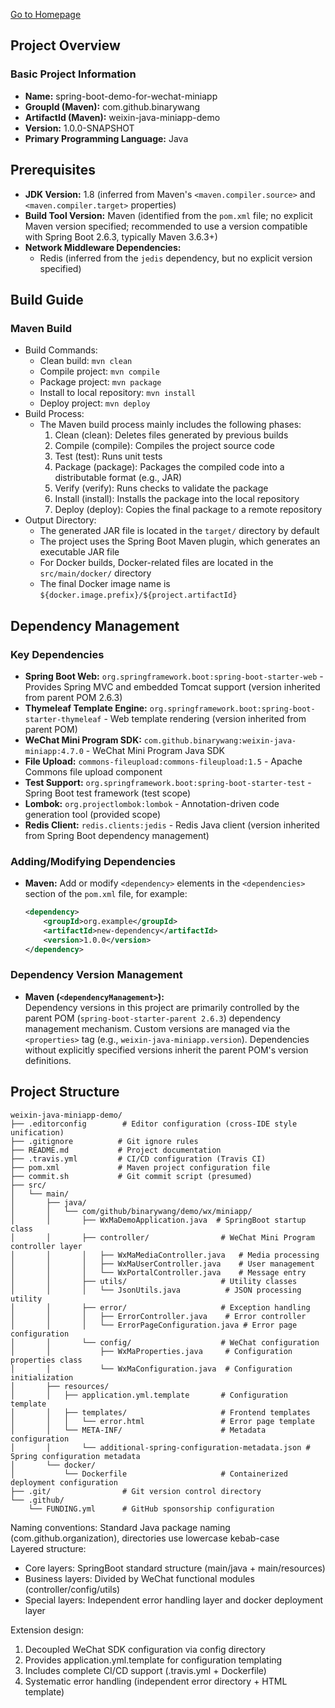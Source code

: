 [Go to Homepage](../README.md)

## Project Overview  
### Basic Project Information  
- **Name:** spring-boot-demo-for-wechat-miniapp  
- **GroupId (Maven):** com.github.binarywang  
- **ArtifactId (Maven):** weixin-java-miniapp-demo  
- **Version:** 1.0.0-SNAPSHOT  
- **Primary Programming Language:** Java  

## Prerequisites  
- **JDK Version:** 1.8 (inferred from Maven's `<maven.compiler.source>` and `<maven.compiler.target>` properties)  
- **Build Tool Version:** Maven (identified from the `pom.xml` file; no explicit Maven version specified; recommended to use a version compatible with Spring Boot 2.6.3, typically Maven 3.6.3+)  
- **Network Middleware Dependencies:**  
  - Redis (inferred from the `jedis` dependency, but no explicit version specified)  

## Build Guide  
### Maven Build  
- Build Commands:  
    - Clean build: `mvn clean`  
    - Compile project: `mvn compile`  
    - Package project: `mvn package`  
    - Install to local repository: `mvn install`  
    - Deploy project: `mvn deploy`  
- Build Process:  
    - The Maven build process mainly includes the following phases:  
        1. Clean (clean): Deletes files generated by previous builds  
        2. Compile (compile): Compiles the project source code  
        3. Test (test): Runs unit tests  
        4. Package (package): Packages the compiled code into a distributable format (e.g., JAR)  
        5. Verify (verify): Runs checks to validate the package  
        6. Install (install): Installs the package into the local repository  
        7. Deploy (deploy): Copies the final package to a remote repository  
- Output Directory:  
    - The generated JAR file is located in the `target/` directory by default  
    - The project uses the Spring Boot Maven plugin, which generates an executable JAR file  
    - For Docker builds, Docker-related files are located in the `src/main/docker/` directory  
    - The final Docker image name is `${docker.image.prefix}/${project.artifactId}`  

## Dependency Management  
### Key Dependencies  
- **Spring Boot Web:** `org.springframework.boot:spring-boot-starter-web` - Provides Spring MVC and embedded Tomcat support (version inherited from parent POM 2.6.3)  
- **Thymeleaf Template Engine:** `org.springframework.boot:spring-boot-starter-thymeleaf` - Web template rendering (version inherited from parent POM)  
- **WeChat Mini Program SDK:** `com.github.binarywang:weixin-java-miniapp:4.7.0` - WeChat Mini Program Java SDK  
- **File Upload:** `commons-fileupload:commons-fileupload:1.5` - Apache Commons file upload component  
- **Test Support:** `org.springframework.boot:spring-boot-starter-test` - Spring Boot test framework (test scope)  
- **Lombok:** `org.projectlombok:lombok` - Annotation-driven code generation tool (provided scope)  
- **Redis Client:** `redis.clients:jedis` - Redis Java client (version inherited from Spring Boot dependency management)  

### Adding/Modifying Dependencies  
- **Maven:** Add or modify `<dependency>` elements in the `<dependencies>` section of the `pom.xml` file, for example:  
  ```xml  
  <dependency>  
      <groupId>org.example</groupId>  
      <artifactId>new-dependency</artifactId>  
      <version>1.0.0</version>  
  </dependency>  
  ```  

### Dependency Version Management  
- **Maven (`<dependencyManagement>`):**  
  Dependency versions in this project are primarily controlled by the parent POM (`spring-boot-starter-parent 2.6.3`) dependency management mechanism. Custom versions are managed via the `<properties>` tag (e.g., `weixin-java-miniapp.version`). Dependencies without explicitly specified versions inherit the parent POM's version definitions.

## Project Structure

```text
weixin-java-miniapp-demo/
├── .editorconfig        # Editor configuration (cross-IDE style unification)
├── .gitignore          # Git ignore rules
├── README.md           # Project documentation
├── .travis.yml         # CI/CD configuration (Travis CI)
├── pom.xml             # Maven project configuration file
├── commit.sh           # Git commit script (presumed)
├── src/
│   └── main/
│       ├── java/
│       │   └── com/github/binarywang/demo/wx/miniapp/
│       │       ├── WxMaDemoApplication.java  # SpringBoot startup class
│       │       ├── controller/                # WeChat Mini Program controller layer
│       │       │   ├── WxMaMediaController.java   # Media processing
│       │       │   ├── WxMaUserController.java    # User management
│       │       │   └── WxPortalController.java    # Message entry
│       │       ├── utils/                     # Utility classes
│       │       │   └── JsonUtils.java          # JSON processing utility
│       │       ├── error/                     # Exception handling
│       │       │   ├── ErrorController.java    # Error controller
│       │       │   └── ErrorPageConfiguration.java # Error page configuration
│       │       └── config/                    # WeChat configuration
│       │           ├── WxMaProperties.java     # Configuration properties class
│       │           └── WxMaConfiguration.java  # Configuration initialization
│       ├── resources/
│       │   ├── application.yml.template       # Configuration template
│       │   ├── templates/                     # Frontend templates
│       │   │   └── error.html                 # Error page template
│       │   └── META-INF/                      # Metadata configuration
│       │       └── additional-spring-configuration-metadata.json # Spring configuration metadata
│       └── docker/
│           └── Dockerfile                     # Containerized deployment configuration
├── .git/                # Git version control directory
└── .github/
    └── FUNDING.yml      # GitHub sponsorship configuration
```

Naming conventions: Standard Java package naming (com.github.organization), directories use lowercase kebab-case  
Layered structure:  
- Core layers: SpringBoot standard structure (main/java + main/resources)  
- Business layers: Divided by WeChat functional modules (controller/config/utils)  
- Special layers: Independent error handling layer and docker deployment layer  

Extension design:  
1. Decoupled WeChat SDK configuration via config directory  
2. Provides application.yml.template for configuration templating  
3. Includes complete CI/CD support (.travis.yml + Dockerfile)  
4. Systematic error handling (independent error directory + HTML template)